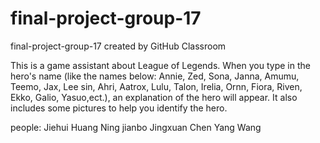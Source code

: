 # final-project-group-17
final-project-group-17 created by GitHub Classroom

This is a game assistant about League of Legends.
When you type in the hero's name (like the names below: Annie, Zed, Sona, Janna, Amumu, Teemo, Jax, Lee sin, Ahri, Aatrox, Lulu, Talon, Irelia, Ornn, Fiora, Riven, Ekko, Galio, Yasuo,ect.), an explanation of the hero will appear. It also includes some pictures to help you identify the hero.

people:
Jiehui Huang
Ning jianbo
Jingxuan Chen
Yang Wang

